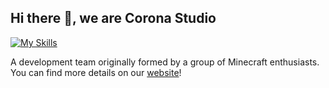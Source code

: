 ## Hi there 👋, we are Corona Studio

[![My Skills](https://skillicons.dev/icons?i=cs,dotnet,java,cpp,react,vuejs,ts,nodejs)](https://skillicons.dev)

A development team originally formed by a group of Minecraft enthusiasts. You can find more details on our [website](https://corona.studio/)!
